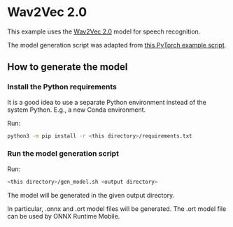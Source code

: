 # Wav2Vec 2.0

This example uses the [Wav2Vec 2.0](https://huggingface.co/transformers/model_doc/wav2vec2.html) model for speech recognition.

The model generation script was adapted from [this PyTorch example script](https://github.com/pytorch/ios-demo-app/blob/f2b9aa196821c136d3299b99c5dd592de1fa1776/SpeechRecognition/create_wav2vec2.py).

## How to generate the model

### Install the Python requirements

It is a good idea to use a separate Python environment instead of the system Python.
E.g., a new Conda environment.

Run:

```bash
python3 -m pip install -r <this directory>/requirements.txt
```

### Run the model generation script

Run:

```bash
<this directory>/gen_model.sh <output directory>
```

The model will be generated in the given output directory.

In particular, .onnx and .ort model files will be generated.
The .ort model file can be used by ONNX Runtime Mobile.
